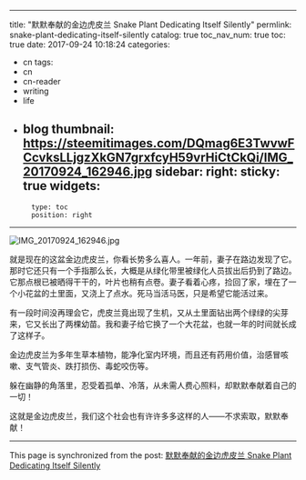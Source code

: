 
---
title: "默默奉献的金边虎皮兰 Snake Plant Dedicating Itself Silently"
permlink: snake-plant-dedicating-itself-silently
catalog: true
toc_nav_num: true
toc: true
date: 2017-09-24 10:18:24
categories:
- cn
tags:
- cn
- cn-reader
- writing
- life
- blog
thumbnail: https://steemitimages.com/DQmag6E3TwvwFCcvksLLjgzXkGN7grxfcyH59vrHiCtCkQi/IMG_20170924_162946.jpg
sidebar:
    right:
        sticky: true
widgets:
    -
        type: toc
        position: right
---


![IMG_20170924_162946.jpg](https://steemitimages.com/DQmag6E3TwvwFCcvksLLjgzXkGN7grxfcyH59vrHiCtCkQi/IMG_20170924_162946.jpg)

就是现在的这盆金边虎皮兰，你看长势多么喜人。一年前，妻子在路边发现了它。那时它还只有一个手指那么长，大概是从绿化带里被绿化人员拔出后扔到了路边。它那点根已被晒得干干的，叶片也稍有点卷。妻子看着心疼，捡回了家，埋在了一个小花盆的土里面，又浇上了点水。死马当活马医，只是希望它能活过来。

有一段时间没再理会它，虎皮兰竟出现了生机，又从土里面钻出两个绿绿的尖芽来，它又长出了两棵幼苗。我和妻子给它换了一个大花盆，也就一年的时间就长成了这样子。

金边虎皮兰为多年生草本植物，能净化室内环境，而且还有药用价值，治感冒咳嗽、支气管炎、跌打损伤、毒蛇咬伤等。

躲在幽静的角落里，忍受着孤单、冷落，从未需人费心照料，却默默奉献着自己的一切！

这就是金边虎皮兰，我们这个社会也有许许多多这样的人——不求索取，默默奉献！

- - -

This page is synchronized from the post: [默默奉献的金边虎皮兰 Snake Plant Dedicating Itself Silently](https://steemit.com/@bring/snake-plant-dedicating-itself-silently)
